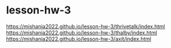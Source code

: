 # lesson-hw-3

https://mishania2022.github.io/lesson-hw-3/thrivetalk/index.html<br>
https://mishania2022.github.io/lesson-hw-3/thalby/index.html<br>
https://mishania2022.github.io/lesson-hw-3/axit/index.html
